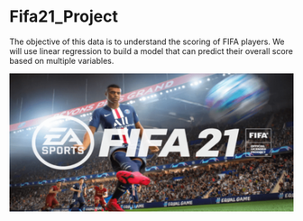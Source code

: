 # Fifa21_Project

The objective of this data is to understand the scoring of FIFA players. We will use linear regression to build a model that can predict their overall score based on multiple variables.

![](fifa-21.png)
